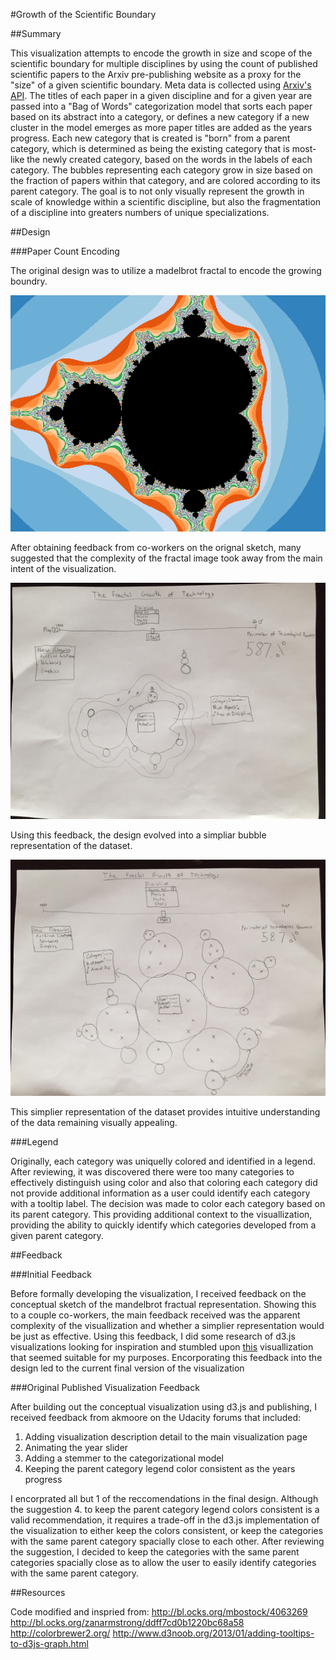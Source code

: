 #Growth of the Scientific Boundary

##Summary

This visualization attempts to encode the growth in size and scope of the scientific boundary for multiple disciplines by using the count of published scientific papers to the Arxiv pre-publishing website as a proxy for the "size" of a given scientific boundary. Meta data is collected using [Arxiv's API](http://arxiv.org/help/api/index). The titles of each paper in a given discipline and for a given year are passed into a "Bag of Words" categorization model that sorts each paper based on its abstract into a category, or defines a new category if a new cluster in the model emerges as more paper titles are added as the years progress. Each new category that is created is "born" from a parent category, which is determined as being the existing category that is most-like the newly created category, based on the words in the labels of each category. The bubbles representing each category grow in size based on the fraction of papers within that category, and are colored according to its parent category. The goal is to not only visually represent the growth in scale of knowledge within a scientific discipline, but also the fragmentation of a discipline into greaters numbers of unique specializations.

##Design

###Paper Count Encoding

The original design was to utilize a madelbrot fractal to encode the growing boundry.

![Mandelbrot Fractal](https://github.com/cole-maclean/Udacity-DSNDP6/blob/master/madelbrot_fractal.png)

After obtaining feedback from co-workers on the orignal sketch, many suggested that the complexity of the fractal image took away from the main intent of the visualization.

![Fractal Sketch](https://github.com/cole-maclean/Udacity-DSNDP6/blob/master/fractal_sketch.jpg)

 Using this feedback, the design evolved into a simpliar bubble representation of the dataset. 

![Bubble Sketch](https://github.com/cole-maclean/Udacity-DSNDP6/blob/master/bubble_sketch.jpg)

 This simplier representation of the dataset provides intuitive understanding of the data remaining visually appealing.

###Legend

Originally, each category was uniquelly colored and identified in a legend. After reviewing, it was discovered there were too many categories to effectively distinguish using color and also that coloring each category did not provide additional information as a user could identify each category with a tooltip label. The decision was made to color each category based on its parent category. This providing additional context to the visuallization, providing the ability to quickly identify which categories developed from a given parent category.

##Feedback

###Initial Feedback

Before formally developing the visualization, I received feedback on the conceptual sketch of the mandelbrot fractual representation. Showing this to a couple co-workers, the main feedback received was the apparent complexity of the visuallization and whether a simplier representation would be just as effective. Using this feedback, I did some research of d3.js visualizations looking for inspiration and stumbled upon [this](http://bl.ocks.org/mbostock/4063269) visuallization that seemed suitable for my purposes. Encorporating this feedback into the design led to the current final version of the visualization

###Original Published Visualization Feedback

After building out the conceptual visualization using d3.js and publishing, I received feedback from akmoore on the Udacity forums that included:
1. Adding visualization description detail to the main visualization page
2. Animating the year slider
3. Adding a stemmer to the categorizational model
4. Keeping the parent category legend color consistent as the years progress

I encorprated all but 1 of the reccomendations in the final design. Although the suggestion 4. to keep the parent category legend colors consistent is a valid recommendation, it requires a trade-off in the d3.js implementation of the visualization to either keep the colors consistent, or keep the categories with the same parent category spacially close to each other. After reviewing the suggestion, I decided to keep the categories with the same parent categories spacially close as to allow the user to easily identify categories with the same parent category.

##Resources

Code modified and inspried from:
    http://bl.ocks.org/mbostock/4063269
    http://bl.ocks.org/zanarmstrong/ddff7cd0b1220bc68a58
    http://colorbrewer2.org/
    http://www.d3noob.org/2013/01/adding-tooltips-to-d3js-graph.html